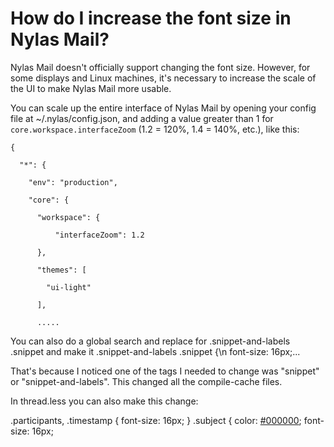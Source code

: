 <div id="container">

# How do I increase the font size in Nylas Mail?

Nylas Mail doesn't officially support changing the font size. However, for some displays and Linux machines, it's necessary to increase the scale of the UI to make Nylas Mail more usable.

You can scale up the entire interface of Nylas Mail by opening your config file at ~/.nylas/config.json, and adding a value greater than 1 for `core.workspace.interfaceZoom` (1.2 = 120%, 1.4 = 140%, etc.), like this:  

    {

      "*": {

        "env": "production",

        "core": {

          "workspace": {

              "interfaceZoom": 1.2

          },

          "themes": [

            "ui-light"

          ],

          .....

You can also do a global search and replace for .snippet-and-labels .snippet and make it .snippet-and-labels .snippet {\n font-size: 16px;...

That's because I noticed one of the tags I needed to change was "snippet" or "snippet-and-labels". This changed all the compile-cache files. 

In thread.less you can also make this change:

.participants,
.timestamp {
font-size: 16px;
}
.subject {
color: [#000000](/agent/tickets/000000);
font-size: 16px;

</div>
